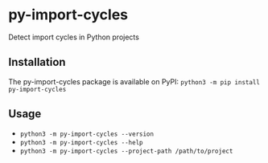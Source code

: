 py-import-cycles
================

Detect import cycles in Python projects

Installation
------------

The py-import-cycles package is available on PyPI: `python3 -m pip install py-import-cycles`

Usage
-----

* `python3 -m py-import-cycles --version`
* `python3 -m py-import-cycles --help`
* `python3 -m py-import-cycles --project-path /path/to/project`

